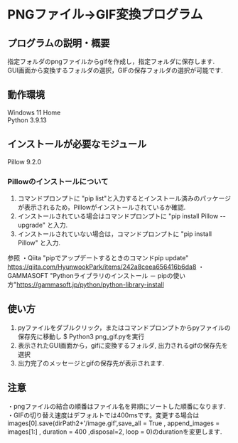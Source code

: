 # PNGファイル→GIF変換プログラム
## プログラムの説明・概要
指定フォルダのpngファイルからgifを作成し，指定フォルダに保存します.  
GUI画面から変換するフォルダの選択，GIFの保存フォルダの選択が可能です. 
## 動作環境
Windows 11 Home  
Python 3.9.13
## インストールが必要なモジュール
Pillow 9.2.0
### Pillowのインストールについて
1. コマンドプロンプトに "pip list"と入力するとインストール済みのパッケージが表示されるため，Pillowがインストールされているか確認. 
2. インストールされている場合はコマンドプロンプトに "pip install Pillow --upgrade" と入力.
3. インストールされていない場合は，コマンドプロンプトに "pip install Pillow" と入力. 

参照
  ・Qiita "pipでアップデートするときのコマンドpip update" https://qiita.com/HyunwookPark/items/242a8ceea656416b6da8 
  ・GAMMASOFT "Pythonライブラリのインストール － pipの使い方"https://gammasoft.jp/python/python-library-install

## 使い方
1. pyファイルをダブルクリック，またはコマンドプロンプトからpyファイルの保存先に移動し $ Python3 png_gif.pyを実行
2. 表示されたGUI画面から，gifに変換するフォルダ, 出力されるgifの保存先を選択
3. 出力完了のメッセージとgifの保存先が表示されます.
## 注意
・pngファイルの結合の順番はファイル名を昇順にソートした順番になります. 
・GIFの切り替え速度はデフォルトでは400msです。変更する場合は
images[0].save(dirPath2+'/image.gif',save_all = True , append_images = images[1:] , duration = 400 ,disposal=2, loop = 0)のdurationを変更します. 
